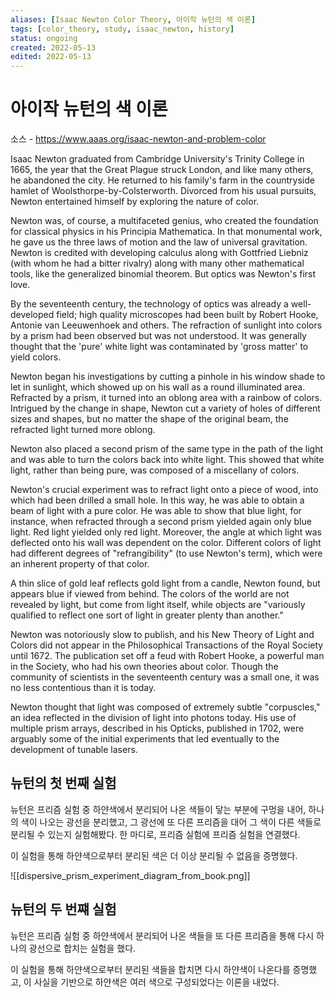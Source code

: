 ```yaml
---
aliases: [Isaac Newton Color Theory, 아이작 뉴턴의 색 이론]
tags: [color_theory, study, isaac_newton, history]
status: ongoing
created: 2022-05-13
edited: 2022-05-13
---
```


# 아이작 뉴턴의 색 이론
소스 - https://www.aaas.org/isaac-newton-and-problem-color

Isaac Newton graduated from Cambridge University's Trinity College in 1665, the year that the Great Plague struck London, and like many others, he abandoned the city. He returned to his family's farm in the countryside hamlet of Woolsthorpe-by-Colsterworth. Divorced from his usual pursuits, Newton entertained himself by exploring the nature of color.

Newton was, of course, a multifaceted genius, who created the foundation for classical physics in his Principia Mathematica. In that monumental work, he gave us the three laws of motion and the law of universal gravitation. Newton is credited with developing calculus along with Gottfried Liebniz (with whom he had a bitter rivalry) along with many other mathematical tools, like the generalized binomial theorem. But optics was Newton's first love.

By the seventeenth century, the technology of optics was already a well-developed field; high quality microscopes had been built by Robert Hooke, Antonie van Leeuwenhoek and others. The refraction of sunlight into colors by a prism had been observed but was not understood. It was generally thought that the 'pure' white light was contaminated by 'gross matter' to yield colors. 

Newton began his investigations by cutting a pinhole in his window shade to let in sunlight, which showed up on his wall as a round illuminated area. Refracted by a prism, it turned into an oblong area with a rainbow of colors. Intrigued by the change in shape, Newton cut a variety of holes of different sizes and shapes, but no matter the shape of the original beam, the refracted light turned more oblong. 

Newton also placed a second prism of the same type in the path of the light and was able to turn the colors back into white light. This showed that white light, rather than being pure, was composed of a miscellany of colors. 

Newton's crucial experiment was to refract light onto a piece of wood, into which had been drilled a small hole. In this way, he was able to obtain a beam of light with a pure color. He was able to show that blue light, for instance, when refracted through a second prism yielded again only blue light. Red light yielded only red light. Moreover, the angle at which light was deflected onto his wall was dependent on the color. Different colors of light had different degrees of "refrangibility" (to use Newton's term), which were an inherent property of that color.    

A thin slice of gold leaf reflects gold light from a candle, Newton found, but appears blue if viewed from behind. The colors of the world are not revealed by light, but come from light itself, while objects are "variously qualified to reflect one sort of light in greater plenty than another." 

Newton was notoriously slow to publish, and his New Theory of Light and Colors did not appear in the Philosophical Transactions of the Royal Society until 1672. The publication set off a feud with Robert Hooke, a powerful man in the Society, who had his own theories about color. Though the community of scientists in the seventeenth century was a small one, it was no less contentious than it is today. 

Newton thought that light was composed of extremely subtle "corpuscles," an idea reflected in the division of light into photons today. His use of multiple prism arrays, described in his Opticks, published in 1702, were arguably some of the initial experiments that led eventually to the development of tunable lasers.


## 뉴턴의 첫 번째 실험

뉴턴은 프리즘 실험 중 하얀색에서 분리되어 나온 색들이 닿는 부분에 구멍을 내어, 하나의 색이 나오는 광선을 분리했고, 그 광선에 또 다른 프리즘을 대어 그 색이 다른 색들로 분리될 수 있는지 실험해봤다. 한 마디로, 프리즘 실험에 프리즘 실험을 연결했다.

이 실험을 통해 하얀색으로부터 분리된 색은 더 이상 분리될 수 없음을 증명했다.

![[dispersive_prism_experiment_diagram_from_book.png]]

## 뉴턴의 두 번쨰 실험

뉴턴은 프리즘 실험 중 하얀색에서 분리되어 나온 색들을 또 다른 프리즘을 통해 다시 하나의 광선으로 합치는 실험을 했다.

이 실험을 통해 하얀색으로부터 분리된 색들을 합치면 다시 하얀색이 나온다를 증명했고, 이 사실을 기반으로 하얀색은 여러 색으로 구성되었다는 이론을 내었다.